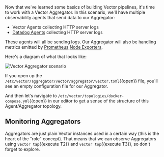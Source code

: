 Now that we've learned some basics of building Vector pipelines, it's time to
work with a Vector Aggregator. In this scenario, we'll have multiple
observability agents that send data to our Aggregator:

* Vector Agents collecting HTTP server logs
* [Datadog Agents][datadog] collecting HTTP server logs

These agents will all be sending logs. Our Aggregator will also be handling metrics emitted by
[Prometheus][prometheus] [Node Exporters][node_exporter].

Here's a diagram of what that looks like:

![Vector Aggregator scenario](./images/aggregator.png)

If you open up the `/etc/vector/aggregator/vector/aggregator/vector.toml`{{open}} file, you'll see
an empty configuration file for our Aggregator.

And then let's navigate to `/etc/vector/topologies/docker-compose.yml`{{open}} in our editor to get a sense of the
structure of this Agent/Aggregator topology.

## Monitoring Aggregators

Aggregators are just plain Vector instances used in a certain way (this is the heart of the "role" concept). That means
that we can observe Aggregators using `vector tap`{{execute T2}} and `vector top`{{execute T3}}, so don't forget to
explore.

[compose]: https://docs.docker.com/compose
[datadog]: https://docs.datadoghq.com/agent
[node_exporter]: https://github.com/prometheus/node_exporter
[prometheus]: https://prometheus.io